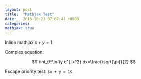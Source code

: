 ```yaml
---
layout: post
title:  "Mathjax Test"
date:   2016-10-23 07:07:41 +0900
categories:
mathjax: true
---
```

Inline mathjax $x + y = 1$

Complex equation:

$$
\int_0^\infty e^{-x^2} dx=\frac{\sqrt{\pi}}{2}
$$

Escape priority test: `$x + y = 1$`

